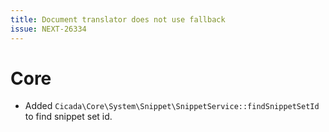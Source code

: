 ```yaml
---
title: Document translator does not use fallback
issue: NEXT-26334
---
```

# Core
* Added `Cicada\Core\System\Snippet\SnippetService::findSnippetSetId` to find snippet set id.
